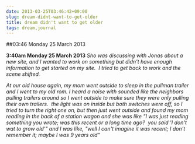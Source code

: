 ```yaml
---
date: 2013-03-25T03:46:42+09:00
slug: dream-didnt-want-to-get-older
title: dream didn't want to get older
tags: dream,journal
---
```


##03:46 Monday 25 March 2013

**3:40am Monday 25 March 2013**
_Sho was discussing with Jonas about a new site, and I wanted to work on something but didn't have enough information to get started on my site.  I tried to get back to work and the scene shifted._

_At our old house again, my mom went outside to sleep in the pullman trailer and I went to my old rom. I heard a noise with sounded like the neighbors pulling trailers around so I went outside to make sure they were only pulling their own trailers.  the light was on inside but both switches were off, so I tried to turn the right one on, but then just went outside and found my mom reading in the back of a station wagon and she was like "I was just reading something you wrote; was this recent or a long time ago?  you said 'I don't wat to grow old'" and I was like, "well I can't imagine it was recent; I don't remember it; maybe I was 9 years old"_


